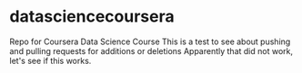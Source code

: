 datasciencecoursera
===================

Repo for Coursera Data Science Course
This is a test to see about pushing and pulling requests for additions or deletions
Apparently that did not work, let's see if this works.
